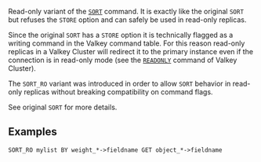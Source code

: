 Read-only variant of the [`SORT`](../commands/sort.md) command. It is exactly like the original `SORT` but refuses the `STORE` option and can safely be used in read-only replicas.

Since the original `SORT` has a `STORE` option it is technically flagged as a writing command in the Valkey command table. For this reason read-only replicas in a Valkey Cluster will redirect it to the primary instance even if the connection is in read-only mode (see the [`READONLY`](../commands/readonly.md) command of Valkey Cluster).

The `SORT_RO` variant was introduced in order to allow `SORT` behavior in read-only replicas without breaking compatibility on command flags.

See original `SORT` for more details.

## Examples

```
SORT_RO mylist BY weight_*->fieldname GET object_*->fieldname
```
